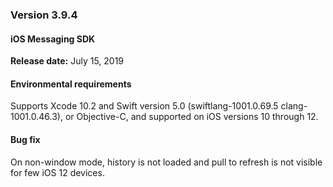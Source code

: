 ### Version 3.9.4
#### iOS Messaging SDK

**Release date:** July 15, 2019

#### Environmental requirements

Supports Xcode 10.2 and Swift version 5.0 (swiftlang-1001.0.69.5 clang-1001.0.46.3), or Objective-C, and supported on iOS versions 10 through 12.

#### Bug fix
On non-window mode,  history is not loaded and pull to refresh is not visible for few iOS 12 devices.
